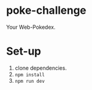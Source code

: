 # poke-challenge
Your Web-Pokedex.

# Set-up

1. clone dependencies.
2. `npm install`
3. `npm run dev`
